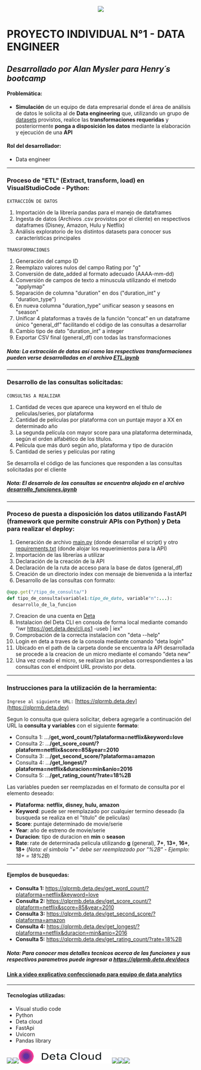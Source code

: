 <p align=center><img src=https://assets.soyhenry.com/logos/LOGO-HENRY-04.png><p>

# PROYECTO INDIVIDUAL N°1 - DATA ENGINEER

## *Desarrollado por Alan Mysler para Henry´s bootcamp* 


#### Problemática:
- **Simulación** de un equipo de data empresarial donde el área de análisis de datos le solicita al de **Data engineering**  que, utilizando un grupo de [datasets](https://github.com/amysler/Proyecto_individual_data_engineer-Henry_bootcamp-DTS06/tree/main/Datasets) provistos, realice las **transformaciones requeridas** y posteriormente **ponga a disposición los datos** mediante la elaboración y ejecución de una **API**

#### Rol del desarrollador:
- Data engineer

<hr> 

### Proceso de "ETL" (Extract, transform, load) en VisualStudioCode - Python:

`EXTRACCIÓN DE DATOS`


1. Importación de la librería pandas para el manejo de dataframes
2. Ingesta de datos (Archivos .csv provistos por el cliente) en respectivos dataframes (Disney, Amazon, Hulu y Netflix)
3. Análisis exploratorio de los distintos datasets para conocer sus características principales
   
`TRANSFORMACIONES`

1. Generación del campo ID
2. Reemplazo valores nulos del campo Rating por "g"
3. Conversión de date_added al formato adecuado (AAAA-mm-dd)
4. Conversión de campos de texto a minuscula utilizando el metodo "applymap"
5. Separación de columna "duration" en dos ("duration_int" y "duration_type")
6.  En nueva columna "duration_type" unificar season y seasons en "season"
7.  Unificar 4 plataformas a través de la función “concat” en un dataframe único "general_df" facilitando el código de las consultas a desarrollar
8.  Cambio tipo de dato "duration_int" a integer
9.  Exportar CSV final (general_df) con todas las transformaciones
##### *Nota: La extracción de datos así como las respectivas transformaciones pueden verse desarrolladas en el archivo [ETL.ipynb]( https://github.com/amysler/Proyecto_individual_data_engineer-Henry_bootcamp-DTS06/blob/main/ETL.ipynb)*
  
  <hr> 

### Desarrollo de las consultas solicitadas:

`CONSULTAS A REALIZAR`

1. Cantidad de veces que aparece una keyword en el título de peliculas/series, por plataforma
2. Cantidad de películas por plataforma con un puntaje mayor a XX en determinado año
3. La segunda película con mayor score para una plataforma determinada, según el orden alfabético de los títulos.
4. Película que más duró según año, plataforma y tipo de duración
5. Cantidad de series y películas por rating

Se desarrolla el código de las funciones que responden a las consultas solicitadas por el cliente

##### *Nota: El desarrolo de las consultas se encuentra alojado en el archivo [desarrollo_funciones.ipynb]( https://github.com/amysler/Proyecto_individual_data_engineer-Henry_bootcamp-DTS06/blob/main/desarrollo_funciones.ipynb)*

<hr>

### Proceso de puesta a disposición los datos utilizando FastAPI (framework que permite construir APIs con Python) y Deta para realizar el deploy: 
1. Generación de archivo [main.py](https://github.com/amysler/Proyecto_individual_data_engineer-Henry_bootcamp-DTS06/blob/main/main.py) (donde desarrollar el script) y otro [requirements.txt](https://github.com/amysler/Proyecto_individual_data_engineer-Henry_bootcamp-DTS06/blob/main/requirements.txt) (donde alojar los requerimientos para la API)
2. Importación de las librerías a utilizar
3. Declaración de la creación de la API 
4. Declaración de la ruta de acceso para la base de datos (general_df)
5. Creación de un directorio índex con mensaje de bienvenida a la interfaz
6. Desarrollo de las consultas con formato:
   
```ruby
@app.get("/tipo_de_consulta/")
def tipo_de_consulta(variable1:tipo_de_dato, variable"n":...):
  desarrollo_de_la_funcion
```

7. Creacion de una cuenta en [Deta](https://web.deta.sh/ "Creacion de usuario en deta")
8. Instalacion del Deta CLI en consola de forma local mediante comando "iwr https://get.deta.dev/cli.ps1 -useb | iex"
9. Comprobación de la correcta instalacion con "deta --help"
10. Login en deta a traves de la consola mediante comando "deta login"
11. Ubicado en el path de la carpeta donde se encuentra la API desarrollada se procede a la creacion de un micro mediante el comando "deta new"
12. Una vez creado el micro, se realizan las pruebas correspondientes a las consultas con el endpoint URL provisto por deta.

<hr>

### Instrucciones para la utilización de la herramienta: 
`Ingrese al siguiente URL:` [https://qlprmb.deta.dev](https://qlprmb.deta.dev)

Segun lo consulta que quiera solicitar, debera agregarle a continuación del URL la **consulta y variables** con el siguiente **formato**:
- Consulta 1: .../**get_word_count/?plataforma=netflix&keyword=love**
- Consulta 2: ...**/get_score_count/?plataform=netflix&score=85&year=2010**
- Consulta 3: ...**/get_second_score/?plataforma=amazon**
- Consulta 4: ...**/get_longest/?plataforma=netflix&duracion=min&anio=2016**
- Consulta 5: ...**/get_rating_count/?rate=18%2B**

Las variables pueden ser reemplazadas en el formato de consulta por el elemento deseado: 
- **Plataforma**: **netflix, disney, hulu, amazon**
- **Keyword**: puede ser reemplazado por cualquier termino deseado (la busqueda se realiza en el "titulo" de peliculas)
- **Score**: puntaje determinado de movie/serie
- **Year**: año de estreno de movie/serie
- **Duracion**: tipo de duracion en **min** o **season**
- **Rate**: rate de determinada pelicula utilizando **g** (general), **7+**, **13+**, **16+**, **18+** (*Nota: el simbola "+" debe ser reemplazado por "%2B" - Ejemplo: 18+ = 18%2B*)

<hr> 

#### Ejemplos de busquedas: 
- **Consulta 1:** https://qlprmb.deta.dev/get_word_count/?plataforma=netflix&keyword=love
- **Consulta 2:** https://qlprmb.deta.dev/get_score_count/?plataform=netflix&score=85&year=2010
- **Consulta 3:** https://qlprmb.deta.dev/get_second_score/?plataforma=amazon
- **Consulta 4:** https://qlprmb.deta.dev/get_longest/?plataforma=netflix&duracion=min&anio=2016
- **Consulta 5:** https://qlprmb.deta.dev/get_rating_count/?rate=18%2B

##### *Nota: Para conocer mas detalles tecnicos acerca de las funciones y sus respectivos parametros puede ingresar a https://qlprmb.deta.dev/docs*


#### [Link a video explicativo confeccionado para equipo de data analytics](https://www.youtube.com/watch?v=o7A5xAoOQqE "Proyecto Individual data engineer - Henry's bootcamp")

<hr> 

#### Tecnologías utilizadas:
- Visual studio code
- Python
- Deta cloud
- FastApi
- Uvicorn
- Pandas library

  
<img src="https://visualstudio.microsoft.com/wp-content/uploads/2019/06/vs-code-responsive-01.svg" width="50"/><img src="https://www.python.org/static/community_logos/python-logo.png" width="150"/><img src="https://raw.githubusercontent.com/deta/.github/main/profile/deta_logo_dark.svg" width="250"/><img src="https://fastapi.tiangolo.com/img/logo-margin/logo-teal.png" width="150"/><img src="https://raw.githubusercontent.com/tomchristie/uvicorn/master/docs/uvicorn.png" width="80"/><img src="https://upload.wikimedia.org/wikipedia/commons/thumb/e/ed/Pandas_logo.svg/1920px-Pandas_logo.svg.png" width="150"/>